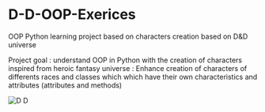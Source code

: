 # D-D-OOP-Exerices
OOP Python learning project based on characters creation based on D&amp;D universe

Project goal : understand OOP in Python with the creation of characters inspired from heroic fantasy universe :
Enhance creation of characters of differents races and classes which which have their own characteristics and attributes (attributes and methods)


![D D](https://github.com/user-attachments/assets/dac792bc-3394-4ced-8e1b-e60f524719e2)


